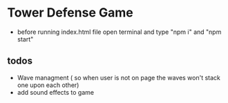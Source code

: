 # Tower Defense Game

- before running index.html file open terminal and type "npm i" and "npm start"

## todos

- Wave managment ( so when user is not on page the waves won't stack one upon each other)
- add sound effects to game
